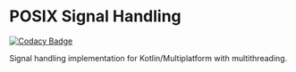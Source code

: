 # POSIX Signal Handling

[![Codacy Badge](https://api.codacy.com/project/badge/Grade/4a4976e5c835477c8c543674bac7e160)](https://app.codacy.com/gh/angelos-project/angelos-project-sig?utm_source=github.com&utm_medium=referral&utm_content=angelos-project/angelos-project-sig&utm_campaign=Badge_Grade_Settings)

Signal handling implementation for Kotlin/Multiplatform with multithreading.